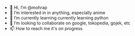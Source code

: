 - 👋 Hi, I’m @mohrap
- 👀 I’m interested in in anything, especially anime
- 🌱 I’m currently learning currently learning python
- 💞️ I’m looking to collaborate on google, tokopedia, gojek, etc
- 📫 How to reach me it's on progress

<!---
mohrap/mohrap is a ✨ special ✨ repository because its `README.md` (this file) appears on your GitHub profile.
You can click the Preview link to take a look at your changes.
--->
